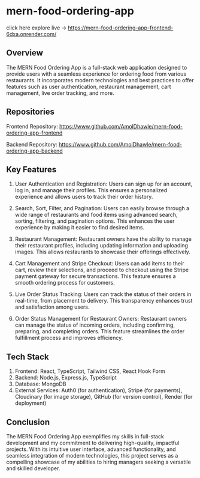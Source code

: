 # mern-food-ordering-app   

click here explore live -> https://mern-food-ordering-app-frontend-6dxa.onrender.com/

## Overview
The MERN Food Ordering App is a full-stack web application designed to provide users with a seamless experience for ordering food from various restaurants. It incorporates modern technologies and best practices to offer features such as user authentication, restaurant management, cart management, live order tracking, and more.

## Repositories
Frontend Repository: https://www.github.com/AmolDhawle/mern-food-ordering-app-frontend

Backend Repository: https://www.github.com/AmolDhawle/mern-food-ordering-app-backend

## Key Features
1. User Authentication and Registration: Users can sign up for an account, log in, and manage their profiles. This ensures a personalized experience and allows users to track their order history.
   
2. Search, Sort, Filter, and Pagination: Users can easily browse through a wide range of restaurants and food items using advanced search, sorting, filtering, and pagination options. This enhances the user experience by making it easier to find desired items.
   
3. Restaurant Management: Restaurant owners have the ability to manage their restaurant profiles, including updating information and uploading images. This allows restaurants to showcase their offerings effectively.

4. Cart Management and Stripe Checkout: Users can add items to their cart, review their selections, and proceed to checkout using the Stripe payment gateway for secure transactions. This feature ensures a smooth ordering process for customers.
   
5. Live Order Status Tracking: Users can track the status of their orders in real-time, from placement to delivery. This transparency enhances trust and satisfaction among users.
    
6. Order Status Management for Restaurant Owners: Restaurant owners can manage the status of incoming orders, including confirming, preparing, and completing orders. This feature streamlines the order fulfillment process and improves efficiency.
   
## Tech Stack
1. Frontend: React, TypeScript, Tailwind CSS, React Hook Form
2. Backend: Node.js, Express.js, TypeScript
3. Database: MongoDB
4. External Services: Auth0 (for authentication), Stripe (for payments), Cloudinary (for image storage), GitHub (for version control), Render (for deployment)

## Conclusion
The MERN Food Ordering App exemplifies my skills in full-stack development and my commitment to delivering high-quality, impactful projects. With its intuitive user interface, advanced functionality, and seamless integration of modern technologies, this project serves as a compelling showcase of my abilities to hiring managers seeking a versatile and skilled developer.
